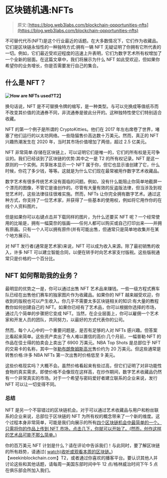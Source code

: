 # 区块链机遇:NFTs

> 原文:[https://blog.web3labs.com/blockchain-opportunities-nfts](https://blog.web3labs.com/blockchain-opportunities-nfts)

不可替代代币(NFT)是这个行业最近的话题。在大多数情况下，它们作为收藏品。它们是区块链永恒性的一种独特方式:拥有一辆 NFT 无疑证明了你拥有它所代表的一切。例如，它们最近受欢迎程度的迅速上升表明，它们为数字艺术所有权增加了一个全新的层面。在这篇文章中，我们将展示为什么 NFT 如此受欢迎，但如果你希望你的业务增长，你是否需要发行自己的集合。

## 什么是 NFT？

**![How are NFTs used?](../Images/c0629459d57968622d05392e816e0cbd.png)T2】**

换句话说，NFT 是不可替换令牌的缩写，是一种类型。与可以兑换成等值纸币而不改变其价值的流通券不同，非流通券是彼此分开的。这种独特性使它们特别适合收藏。

NFT 的第一个例子是所谓的 CryptoKitties。他们在 2017 年左右席卷了世界，堵塞了他们运行的以太坊网络。一些隐猫售价高达数十万美元。然而，真正的 NFT 兴趣热潮发生在 2020 年，当时其市场价值增加了两倍，超过 2.5 亿美元。

NFT 非常简单:存储在区块链上，可以证明它们是唯一的，它们的所有权是无可争议的。我们已经谈到了区块链的优势:其中之一是 T2 的所有权记录。NFT 是这一原则的一个实例。共享账本显示一个 NFT 属于你，但它也显示谁创建了它，什么时候，你花了多少钱，等等。这就是为什么它们现在最常被用作数字艺术收藏品。

数字艺术有很多传统艺术没有面临的问题。例如，没有什么能阻止你简单地截屏一个漂亮的图像，不管它是谁创作的。尽管有大量有效的反盗版法律，但当涉及到视觉艺术时，这些法律往往很难实施。然而，NFTs 让你完全拥有数字艺术。通过这种方式，你支持了一位艺术家，并获得了一些基本的使用权，例如将它用作你的在线个人资料图片。

但是如果你可以右键点击并下载同样的图片，为什么还要买 NFT 呢？一个经常使用的比喻是，拥有一幅莫奈的版画——任何人都可以购买或自己打印出来——并拥有原画。只有一个人可以拥有原件(并有可能出售，但通常只是简单地收集并在某个地方展示)。

对 NFT 发行者(通常是艺术家)来说，NFT 可以成为收入来源。除了最初销售的收入，许多 NFT 可以建立智能合同，以便在转手时向艺术家支付版税。这些版税通常只是价格的一个百分比。

## **NFT 如何帮助我的业务？**

最明显的优势之一是，你可以通过出售 NFT 艺术品来赚钱。一些一级方程式赛车队已经在出售他们赛车的独家图片作为收藏品。如果你的 NFT 越来越受欢迎，你收到的版税也可以产生收入。你几乎不需要太多区块链相关的知识:有大量的教程教你如何创建自己的 NFT。如果你已经有了艺术品，你可以根据你选择的市场，通过几个简单的步骤把它变成 NFT。当然，在企业层面上，你可以雇佣一个艺术家和开发人员的团队，共同努力，以最好的方式代表你的公司。

然而，每个人心中的一个重要问题是，是否有足够的人对 NFTs 感兴趣。但答案比看起来简单。这些资产卖出了令人难以置信的高价:几个月前，一幅普勒·NFT 的作品在佳士得的拍卖会上卖出了 6900 万美元。NBA Top Shots 是总部位于 NFT 的交易卡的名称，其中一张[勒布朗詹姆斯高光](https://www.cnbc.com/2021/02/28/230-million-dollars-spent-on-nba-top-shot.html)售价约为 20 万美元。但这些通常是转售价格:许多 NBA NFTs 第一次出售时价格低至 9 美元。

这些价格现实吗？大概不会。虽然价格看起来有些过高，但它们证明了对非功能性食物的真实需求。即使价格不会像现在这样高，在炒作期间，数字艺术收藏品仍然有一个非常真实的市场。对于一个希望与密码爱好者建立联系的企业来说，发行 NFT 可以让一切变得不同。

### **总结**

NFT 是另一个不容错过的区块链机会。对于可以通过艺术收藏品与用户和粉丝联系的企业来说，总部位于区块链的 NFT 为所有权的概念带来了一个新的维度。这个过程本身非常简单，可能是我们向展示的所有[四个区块链机会中最简单的一个。只需将你的作品上传到 NFT 市场，点击几下，你就可以开始了。(然而，创作这样的艺术品可能不那么简单。)](https://blog.web3labs.com/the-big-4-blockchain-opportunities)

你的百万美元 NFT 计划是什么？请在评论中告诉我们！与此同时，要了解区块链的所有趋势，请通过( [watch)收听或观看本周的区块链。](https://www.youtube.com/playlist?list=PLqTg_CuyCcDgeuG5NNXivJdg80nxqyb1f))【weekinblockchain.com】T2，或者通过你喜欢的播客平台。要认识其他人并讨论这些和其他话题，请每周一美国东部时间中午 12 点/格林威治时间下午 5 点在俱乐部会所加入我们。